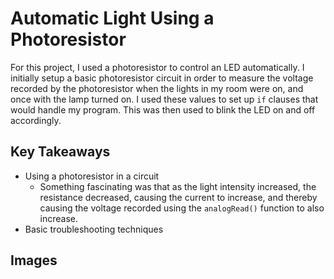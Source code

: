 # Automatic Light Using a Photoresistor

For this project, I used a photoresistor to control an LED automatically. I initially setup a basic photoresistor circuit in order to measure the voltage recorded by the photoresistor when the lights in my room were on, and once with the lamp turned on. I used these values to set up `if` clauses that would handle my program. This was then used to blink the LED on and off accordingly. 

## Key Takeaways

- Using a photoresistor in a circuit 
    - Something fascinating was that as the light intensity increased, the resistance decreased, causing the current to increase, and thereby causing the voltage recorded using the `analogRead()` function to also increase.
- Basic troubleshooting techniques

## Images

